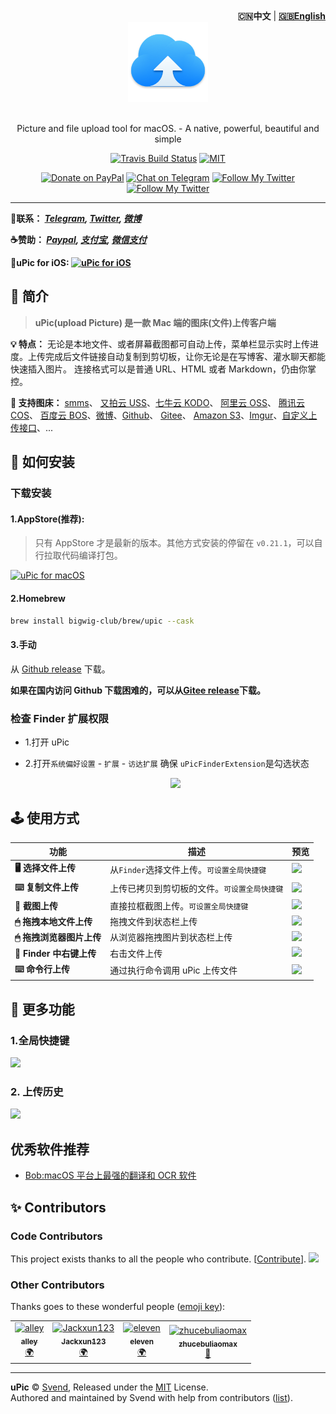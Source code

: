 <div align="right"><strong>🇨🇳中文</strong>  | <strong><a href="./README.md">🇬🇧English</a></strong></div>
<div align="center">
  <img src="https://raw.githubusercontent.com/gee1k/oss/master/screenshot/uPic/logo.png" alt="uPic">
  <br>
  <br>
  <p>
    Picture and file upload tool for macOS. - A native, powerful, beautiful and simple  
  </p>

  <p>

  [![Travis Build Status](https://img.shields.io/travis/gee1k/uPic.svg?style=flat-square&logo=Travis)](https://travis-ci.org/gee1k/uPic) [![MIT](https://img.shields.io/github/license/gee1k/uPic?style=flat-square)](https://github.com/gee1k/uPic/blob/master/LICENSE)

[![Donate on PayPal](https://img.shields.io/badge/support-PayPal-blue?style=flat-square&logo=PayPal)](https://paypal.me/geeee1k) [![Chat on Telegram](https://img.shields.io/badge/chat-Telegram-blueviolet?style=flat-square&logo=Telegram)](https://t.me/upic_host) [![Follow My Twitter](https://img.shields.io/badge/follow-Tweet-blue?style=flat-square&logo=Twitter)](https://twitter.com/realSvend) [![Follow My Twitter](https://img.shields.io/badge/follow-Weibo-red?style=flat-square&logo=sina-weibo)](https://weibo.com/6436660358)

  </p>
</div>

-----

**👬联系： _[Telegram](https://t.me/upic_host), [Twitter](https://twitter.com/realSvend), [微博](https://weibo.com/6436660358)_**

**☕️赞助： _[Paypal](https://paypal.me/geeee1k), [支付宝](https://raw.githubusercontent.com/gee1k/oss/master/qrcode/alipay.JPG), [微信支付](https://raw.githubusercontent.com/gee1k/oss/master/qrcode/wechat_pay.JPG)_**

**📱uPic for iOS: [![uPic for iOS](https://cdn.jsdelivr.net/gh/gee1k/oss@master/uPic/app-store-black.svg)](https://apps.apple.com/us/app/id1510718678)**

## 📑 简介

> **uPic(upload Picture) 是一款 Mac 端的图床(文件)上传客户端**

**💡 特点：** 无论是本地文件、或者屏幕截图都可自动上传，菜单栏显示实时上传进度。上传完成后文件链接自动复制到剪切板，让你无论是在写博客、灌水聊天都能快速插入图片。
连接格式可以是普通 URL、HTML 或者 Markdown，仍由你掌控。

**🔋 支持图床：** [smms](https://sm.ms/)、 [又拍云 USS](https://www.upyun.com/products/file-storage)、[七牛云 KODO](https://www.qiniu.com/products/kodo)、 [阿里云 OSS](https://www.aliyun.com/product/oss/)、 [腾讯云 COS](https://cloud.tencent.com/product/cos)、 [百度云 BOS](https://cloud.baidu.com/product/bos.html)、[微博](https://weibo.com/)、[Github](https://github.com/settings/tokens)、 [Gitee](https://gitee.com/profile/personal_access_tokens)、 [Amazon S3](https://aws.amazon.com/cn/s3/)、[Imgur](https://imgur.com/)、[自定义上传接口](https://blog.svend.cc/upic/tutorials/custom)、...

## 🚀 如何安装

### 下载安装
#### 1.AppStore(推荐):

> 只有 AppStore 才是最新的版本。其他方式安装的停留在 `v0.21.1`，可以自行拉取代码编译打包。

 [![uPic for macOS](https://cdn.jsdelivr.net/gh/gee1k/oss@master/uPic/app-store-black.svg)](https://apps.apple.com/cn/app/id1549159979)


#### 2.Homebrew
```bash
brew install bigwig-club/brew/upic --cask
```


#### 3.手动
从 [Github release](https://github.com/gee1k/uPic/releases) 下载。

**如果在国内访问 Github 下载困难的，可以从[Gitee release](https://gitee.com/gee1k/uPic/releases)下载。**

### 检查 Finder 扩展权限

- 1.打开 uPic

- 2.打开`系统偏好设置` - `扩展` - `访达扩展` 确保 `uPicFinderExtension`是勾选状态

  <center>
    <img src="https://cdn.jsdelivr.net/gh/gee1k/oss@master/screenshot/uPic-cn/finder-extension.png" height="300">
  </center>

## 🕹 使用方式


| 功能 | 描述 | 预览 |
| --- | --- | --- |
| **🖥 选择文件上传** | 从`Finder`选择文件上传。`可设置全局快捷键` | ![](https://cdn.jsdelivr.net/gh/gee1k/oss@master/screenshot/uPic-cn/selectFile.gif) |
| **⌨️ 复制文件上传** | 上传已拷贝到剪切板的文件。`可设置全局快捷键` | ![](https://cdn.jsdelivr.net/gh/gee1k/oss@master/screenshot/uPic-cn/pasteboard.gif) |
| **📸 截图上传** | 直接拉框截图上传。`可设置全局快捷键` | ![](https://cdn.jsdelivr.net/gh/gee1k/oss@master/screenshot/uPic-cn/screenshot.gif) |
| **🖱 拖拽本地文件上传** | 拖拽文件到状态栏上传 | ![](https://cdn.jsdelivr.net/gh/gee1k/oss@master/screenshot/uPic-cn/dragFile.gif) |
| **🖱 拖拽浏览器图片上传** | 从浏览器拖拽图片到状态栏上传 | ![](https://cdn.jsdelivr.net/gh/gee1k/oss@master/screenshot/uPic-cn/dragFromBrowser.gif) |
| **📂 Finder 中右键上传** | 右击文件上传 | ![](https://cdn.jsdelivr.net/gh/gee1k/oss@master/screenshot/uPic-cn/contextmenu.gif) |
| **⌨️ 命令行上传** | 通过执行命令调用 uPic 上传文件 | ![](https://cdn.jsdelivr.net/gh/gee1k/oss@master/screenshot/uPic-cn/cli.gif) |


## 🧰 更多功能

### 1.全局快捷键
<img src="https://cdn.jsdelivr.net/gh/gee1k/oss@master/screenshot/uPic-cn/shortcuts.png" height="300">

### 2. 上传历史
<img src="https://cdn.jsdelivr.net/gh/gee1k/oss@master/screenshot/uPic-cn/history.png" height="300">

## 优秀软件推荐

- [Bob:macOS 平台上最强的翻译和 OCR 软件](https://github.com/ripperhe/Bob)



## ✨ Contributors

### Code Contributors

This project exists thanks to all the people who contribute. [[Contribute](CONTRIBUTING.md)].
<a href="https://github.com/gee1k/uPic/graphs/contributors"><img src="https://opencollective.com/uPic/contributors.svg?width=890&button=true" /></a>


### Other Contributors

Thanks goes to these wonderful people ([emoji key](https://allcontributors.org/docs/en/emoji-key)):

<!-- ALL-CONTRIBUTORS-LIST:START - Do not remove or modify this section -->
<!-- prettier-ignore-start -->
<!-- markdownlint-disable -->
<table>
  <tr>
    <td align="center"><a href="https://alley.js.org"><img src="https://avatars1.githubusercontent.com/u/19723234?v=4" width="100px;" alt="alley"/><br /><sub><b>alley</b></sub></a><br /><a href="#translation-m01i0ng" title="Translation">🌍</a></td>
    <td align="center"><a href="https://github.com/Jackxun123"><img src="https://avatars2.githubusercontent.com/u/33611532?v=4" width="100px;" alt="Jackxun123"/><br /><sub><b>Jackxun123</b></sub></a><br /><a href="#translation-Jackxun123" title="Translation">🌍</a></td>
    <td align="center"><a href="https://github.com/kkkkkkyrie"><img src="https://avatars2.githubusercontent.com/u/30786071?v=4" width="100px;" alt="eleven"/><br /><sub><b>eleven</b></sub></a><br /><a href="#translation-kkkkkkyrie" title="Translation">🌍</a></td>
    <td align="center"><a href="https://immx.io/"><img src="https://avatars1.githubusercontent.com/u/16921591?v=4" width="100px;" alt="zhucebuliaomax"/><br /><sub><b>zhucebuliaomax</b></sub></a><br /><a href="#design-ihatework" title="Design">🎨</a></td>
  </tr>
</table>

<!-- markdownlint-enable -->
<!-- prettier-ignore-end -->
<!-- ALL-CONTRIBUTORS-LIST:END -->

-----

**uPic** © [Svend](https://github.com/gee1k), Released under the [MIT](./LICENSE) License.<br>
Authored and maintained by Svend with help from contributors ([list](https://github.com/gee1k/uPic/contributors)).
